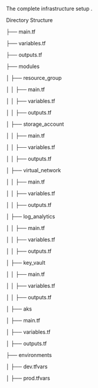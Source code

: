 The complete infrastructure setup .


Directory Structure



├── main.tf

├── variables.tf

├── outputs.tf

├── modules

│   ├── resource_group

│   │   ├── main.tf

│   │   ├── variables.tf

│   │   ├── outputs.tf

│   ├── storage_account

│   │   ├── main.tf

│   │   ├── variables.tf

│   │   ├── outputs.tf

│   ├── virtual_network

│   │   ├── main.tf

│   │   ├── variables.tf

│   │   ├── outputs.tf

│   ├── log_analytics

│   │   ├── main.tf

│   │   ├── variables.tf

│   │   ├── outputs.tf

│   ├── key_vault

│   │   ├── main.tf

│   │   ├── variables.tf

│   │   ├── outputs.tf

│   ├── aks

│       ├── main.tf

│       ├── variables.tf

│       ├── outputs.tf

├── environments

│   ├── dev.tfvars

│   ├── prod.tfvars
